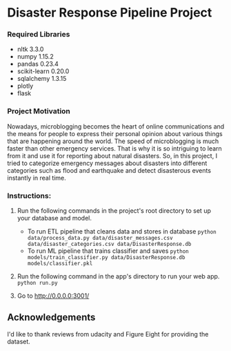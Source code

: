# Disaster Response Pipeline Project

### Required Libraries

- nltk 3.3.0
- numpy 1.15.2
- pandas 0.23.4
- scikit-learn 0.20.0
- sqlalchemy 1.3.15
- plotly
- flask

### Project Motivation
Nowadays, microblogging becomes the heart of online communications and the means for people to express their personal opinion about various things that are happening around the world. The speed of microblogging is much faster than other emergency services. That is why it is so intriguing to learn from it and use it for reporting about natural disasters. So, in this project, I tried to categorize emergency messages about disasters into different categories such as flood and earthquake and  detect disasterous events instantly in real time.

### Instructions:
1. Run the following commands in the project's root directory to set up your database and model.

    - To run ETL pipeline that cleans data and stores in database
        `python data/process_data.py data/disaster_messages.csv data/disaster_categories.csv data/DisasterResponse.db`
    - To run ML pipeline that trains classifier and saves
        `python models/train_classifier.py data/DisasterResponse.db models/classifier.pkl`

2. Run the following command in the app's directory to run your web app.
    `python run.py`

3. Go to http://0.0.0.0:3001/

## Acknowledgements
I'd like to thank reviews from udacity and Figure Eight for providing the dataset.
